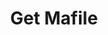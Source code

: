 ---
title: Get Mafile
excerpt: |-
  Returns steam mafile.
  > ❗️ This action is cancelling active account guarantee
api:
  file: lolzteam-public-api-market.json
  operationId: accountsManaging.getMafile
deprecated: false
hidden: false
metadata:
  title: ''
  description: ''
  robots: index
next:
  description: ''
---